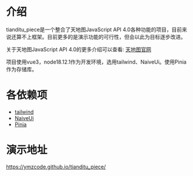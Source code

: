 # 介绍

tianditu_piece是一个整合了天地图JavaScript API 4.0各种功能的项目，目前来说还算不上框架。目前更多的是演示功能的可行性，但会以此为目标逐步改进。

关于天地图JavaScript API 4.0的更多介绍可以查看: [天地图官网](http://lbs.tianditu.gov.cn/api/js4.0/guide.html)

项目使用vue3，node18.12.1作为开发环境，选用tailwind、NaiveUi。使用Pinia作为存储库。

# 各依赖项

- [tailwind](https://tailwindcss.com/docs/installation/framework-guides)
- [NaiveUi](https://www.naiveui.com/zh-CN/os-theme)
- [Pinia](https://pinia.web3doc.top/introduction.html)


# 演示地址

https://ymzcode.github.io/tianditu_piece/


